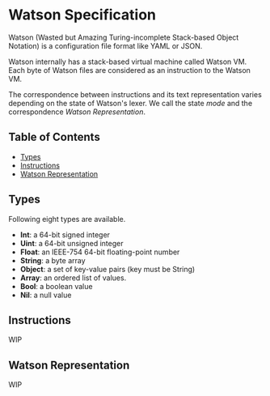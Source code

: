 # Watson Specification

Watson (Wasted but Amazing Turing-incomplete Stack-based Object Notation) is a configuration file format like YAML or JSON.

Watson internally has a stack-based virtual machine called Watson VM. Each byte of Watson files are considered as an instruction to the Watson VM.

The correspondence between instructions and its text representation varies depending on the state of Watson's lexer. We call the state *mode* and the correspondence *Watson Representation*.

## Table of Contents

* [Types](#types)
* [Instructions](#instructions)
* [Watson Representation](#watson-representation)

## Types

Following eight types are available.

* **Int**: a 64-bit signed integer
* **Uint**: a 64-bit unsigned integer
* **Float**: an IEEE-754 64-bit floating-point number
* **String**: a byte array
* **Object**: a set of key-value pairs (key must be String)
* **Array**: an ordered list of values.
* **Bool**: a boolean value
* **Nil**: a null value

## Instructions
WIP

## Watson Representation
WIP
